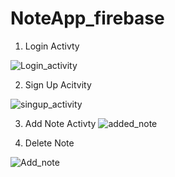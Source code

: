 # NoteApp_firebase

1. Login Activty

![Login_activity](https://github.com/ShubhamKapil04/NoteApp_firebase/assets/76792717/fa397372-8ae3-4937-8997-daa6c72dc9b6)

2. Sign Up Acitvity

![singup_activity](https://github.com/ShubhamKapil04/NoteApp_firebase/assets/76792717/f643f972-06fe-4585-a9cc-cf41aa2eab78)

3. Add Note Activty
![added_note](https://github.com/ShubhamKapil04/NoteApp_firebase/assets/76792717/f4cc16da-2845-4882-8395-f05143c347e9)

4. Delete Note

![Add_note](https://github.com/ShubhamKapil04/NoteApp_firebase/assets/76792717/5a443fce-19d2-47a6-894d-982364f9f72c)
